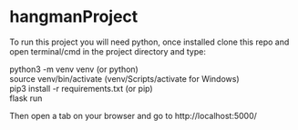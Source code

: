 # hangmanProject 
To run this project you will need python, once installed clone this repo and open terminal/cmd in the project directory and type:

python3 -m venv venv  (or python)  
source venv/bin/activate (venv/Scripts/activate for Windows)  
pip3 install -r requirements.txt (or pip)  
flask run  

Then open a tab on your browser and go to http://localhost:5000/
